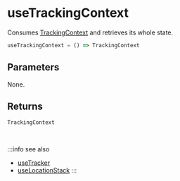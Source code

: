 # useTrackingContext
Consumes [TrackingContext](/tracking/react/api-reference/providers/TrackingContext.md) and retrieves its whole state.

```ts
useTrackingContext = () => TrackingContext
```

## Parameters
None.

## Returns
`TrackingContext`

<br />

:::info see also
- [useTracker](/tracking/react/api-reference/hooks/consumers/useTracker.md)
- [useLocationStack](/tracking/react/api-reference/hooks/consumers/useLocationStack.md)
:::
